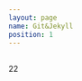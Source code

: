 ```yaml
---
layout: page
name: Git&Jekyll
position: 1
---
```


## <a href="http://www.ruanyifeng.com/blog/2012/08/blogging_with_jekyll.html"></a>
22